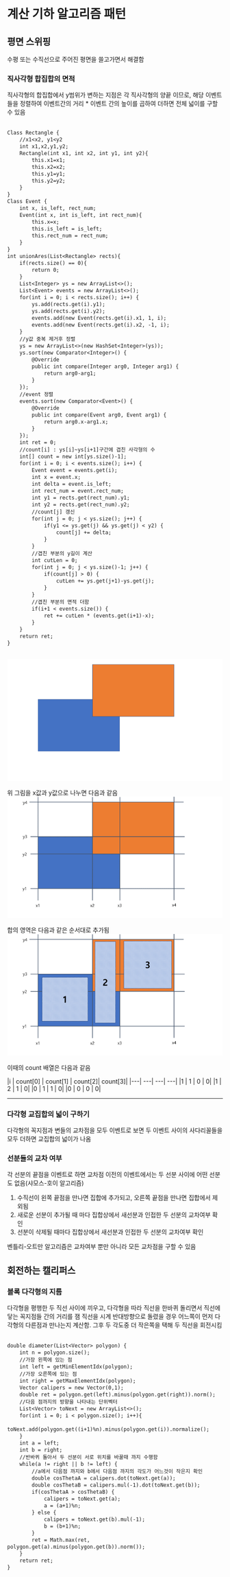 # 계산 기하 알고리즘 패턴

## 평면 스위핑
수평 또는 수직선으로 주어진 평면을 쓸고가면서 해결함

### 직사각형 합집합의 면적
직사각형의 합집합에서 y범위가 변하는 지점은 각 직사각형의 양끝 이므로, 
해당 이벤트들을 정렬하여 이벤트간의 거리 * 이벤트 간의 높이를 곱하여 더하면
전체 넓이를 구할 수 있음
</br>
<pre>
<code>
Class Rectangle {
	//x1&lt;x2, y1&lt;y2
	int x1,x2,y1,y2;
	Rectangle(int x1, int x2, int y1, int y2){
		this.x1=x1;
		this.x2=x2;
		this.y1=y1;
		this.y2=y2;
	}
}
Class Event {
	int x, is_left, rect_num;
	Event(int x, int is_left, int rect_num){
		this.x=x;
		this.is_left = is_left;
		this.rect_num = rect_num;
	}
}
int unionAres(List&lt;Rectangle&gt; rects){
	if(rects.size() == 0){
		return 0;
	}
	List&lt;Integer&gt; ys = new ArrayList&lt;>();
	List&lt;Event&gt; events = new ArrayList&lt;>();
	for(int i = 0; i &lt; rects.size(); i++) {
		ys.add(rects.get(i).y1);
		ys.add(rects.get(i).y2);
		events.add(new Event(rects.get(i).x1, 1, i);
		events.add(new Event(rects.get(i).x2, -1, i);
	}
	//y값 중복 제거후 정렬
	ys = new ArrayList&lt;&gt;(new HashSet&lt;Integer&gt;(ys));
	ys.sort(new Comparator&lt;Integer&gt;() {
		@Override
		public int compare(Integer arg0, Integer arg1) {
			return arg0-arg1;
		}
	});
	//event 정렬
	events.sort(new Comparator&lt;Event&gt;() {
		@Override
		public int compare(Event arg0, Event arg1) {
			return arg0.x-arg1.x;
		}
	});
	int ret = 0;
	//count[i] : ys[i]~ys[i+1]구간에 겹친 사각형의 수
	int[] count = new int[ys.size()-1];
	for(int i = 0; i < events.size(); i++) {
		Event event = events.get(i); 
		int x = event.x;
		int delta = event.is_left;
		int rect_num = event.rect_num;
		int y1 = rects.get(rect_num).y1;
		int y2 = rects.get(rect_num).y2;
		//count[j] 갱신
		for(int j = 0; j < ys.size(); j++) {
			if(y1 <= ys.get(j) && ys.get(j) < y2) {
				count[j] += delta;
			}
		}
		//겹친 부분의 y길이 계산
		int cutLen = 0;
		for(int j = 0; j < ys.size()-1; j++) {
			if(count[j] > 0) {
				cutLen += ys.get(j+1)-ys.get(j);
			}
		}
		//겹친 부분의 면적 더함
		if(i+1 < events.size()) {
			ret += cutLen * (events.get(i+1)-x);
		}
	}
	return ret;
}
</code>
</pre>

![15-1.png](15-1.png)

위 그림을 x값과 y값으로 나누면 다음과 같음
![15-2.png](15-2.png)

합의 영역은 다음과 같은 순서대로 추가됨
![15-3.png](15-3.png)

이때의 count 배열은 다음과 같음
<br>

|i | count[0] | count[1] | count[2]| count[3]|
|---| ---| ---| ---|
|1 | 1 | 0 | 0|
|1 | 2 | 1 | 0|
|0 | 1 | 1 | 0|
|0 | 0 | 0 | 0|


<hr/>

### 다각형 교집합의 넓이 구하기
다각형의 꼭지점과 변들의 교차점을 모두 이벤트로 보면 두 이벤트 사이의 사다리꼴들을 모두 더하면
교집합의 넓이가 나옴

### 선분들의 교차 여부
각 선분의 끝점을 이벤트로 하면 교차점 이전의 이벤트에서는 두 선분 사이에 어떤 선분도 없음(샤모스-호이 알고리즘)
1. 수직선이 왼쪽 끝점을 만나면 집합에 추가되고, 오른쪽 끝점을 만나면 집합에서 제외됨
2. 새로운 선분이 추가될 때 마다 집합상에서 새선분과 인접한 두 선분의 교차여부 확인
3. 선분이 삭제될 때마다 집합상에서 새선분과 인접한 두 선분의 교차여부 확인

벤틀리-오트만 알고리즘은 교차여부 뿐만 아니라 모든 교차점을 구할 수 있음

## 회전하는 캘리퍼스

### 볼록 다각형의 지름
다각형을 평행한 두 직선 사이에 끼우고, 다각형을 따라 직선을 한바퀴 돌리면서 직선에 닿는 꼭지점들 간의 거리를 잼
직선을 시계 반대방향으로 돌렸을 경우 어느쪽이 먼저 다각형의 다른점과 만나는지 계산함.
그후 두 각도중 더 작은쪽을 택해 두 직선을 회전시킴
<pre>
<code>
double diameter(List&lt;Vector&gt; polygon) {
	int n = polygon.size();
	//가장 왼쪽에 있는 점
	int left = getMinElementIdx(polygon);
	//가장 오른쪽에 있는 점
	int right = getMaxElementIdx(polygon);
	Vector calipers = new Vector(0,1);
	double ret = polygon.get(left).minus(polygon.get(right)).norm();
	//다음 점까지의 방향을 나타내는 단위벡터
	List&lt;Vector&gt; toNext = new ArrayList&lt;&gt;();
	for(int i = 0; i < polygon.size(); i++){
		toNext.add(polygon.get((i+1)%n).minus(polygon.get(i)).normalize();
	}
	int a = left;
	int b = right;
	//반바퀴 돌아서 두 선분이 서로 위치를 바꿀때 까지 수행함
	while(a != right || b != left) {
		//a에서 다음점 까지와 b에서 다음점 까지의 각도가 어느것이 작은지 확인
		double cosThetaA = calipers.dot(toNext.get(a));
		double cosThetaB = calipers.mul(-1).dot(toNext.get(b));
		if(cosThetaA > cosThetaB) {
			calipers = toNext.get(a);
			a = (a+1)%n;
		} else {
			calipers = toNext.get(b).mul(-1);
			b = (b+1)%n;
		}
		ret = Math.max(ret, polygon.get(a).minus(polygon.get(b)).norm());
	}
	return ret;
}
</code>
</pre>